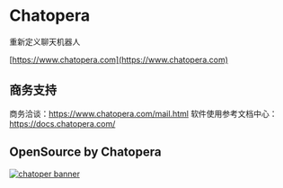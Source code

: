 # Chatopera

重新定义聊天机器人

[https://www.chatopera.com](https://www.chatopera.com)

## 商务支持

商务洽谈：<https://www.chatopera.com/mail.html>
软件使用参考文档中心：<https://docs.chatopera.com/>

## OpenSource by Chatopera

[![chatoper banner][co-banner-image]][co-url]

[co-banner-image]: https://user-images.githubusercontent.com/3538629/144734473-df8ec8dd-ad0b-400f-8542-e4d40fb96375.jpg
[co-url]: https://www.chatopera.com
